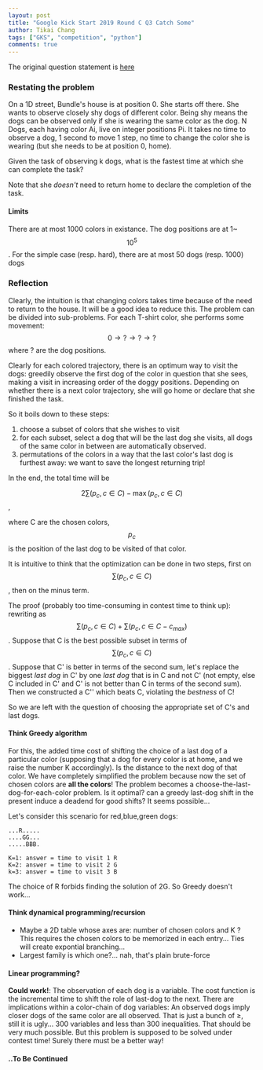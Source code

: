 ```yaml
---
layout: post
title: "Google Kick Start 2019 Round C Q3 Catch Some"
author: Tikai Chang
tags: ["GKS", "competition", "python"]
comments: true
---
```


The original question statement is [here](https://codingcompetitions.withgoogle.com/kickstart/round/0000000000050ff2/0000000000150a0d)

### Restating the problem

On a 1D street, Bundle's house is at position 0. She starts off there. She wants to observe closely shy dogs of different color. Being shy means the dogs can be observed only if she is wearing the same color as the dog. N Dogs, each having color Ai, live on integer positions Pi. It takes no time to observe a dog, 1 second to move 1 step, no time to change the color she is wearing (but she needs to be at position 0, home).

Given the task of observing k dogs, what is the fastest time at which she can complete the task?

Note that she *doesn't* need to return home to declare the completion of the task.

#### Limits

There are at most 1000 colors in existance. The dog positions are at 1~$$10^5$$. For the simple case (resp. hard), there are at most 50 dogs (resp. 1000) dogs

### Reflection

Clearly, the intuition is that changing colors takes time because of the need to return to the house. It will be a good idea to reduce this. The problem can be divided into sub-problems. For each T-shirt color, she performs some movement: $$0\rightarrow?\rightarrow?\rightarrow?$$ where ? are the dog positions.

Clearly for each colored trajectory, there is an optimum way to visit the dogs: greedily observe the first dog of the color in question that she sees, making a visit in increasing order of the doggy positions. Depending on whether there is a next color trajectory, she will go home or declare that she finished the task.

So it boils down to these steps:
1. choose a subset of colors that she wishes to visit
2. for each subset, select a dog that will be the last dog she visits, all dogs of the same color in between are automatically observed.
3. permutations of the colors in a way that the last color's last dog is furthest away: we want to save the longest returning trip!

In the end, the total time will be

$$2\sum(p_c,c\in C)-\max(p_c,c\in C)$$,

where C are the chosen colors, $$p_c$$ is the position of the last dog to be visited of that color.

It is intuitive to think that the optimization can be done in two steps, first on $$\sum(p_c,c\in C)$$, then on the minus term.

The proof (probably too time-consuming in contest time to think up): rewriting as $$\sum(p_c,c\in C)+\sum(p_c,c\in C-c_{max})$$. Suppose that C is the best possible subset in terms of $$\sum(p_c,c\in C)$$. Suppose that C' is better in terms of the second sum, let's replace the biggest *last dog* in C' by one *last dog* that is in C and not C' (not empty, else C included in C' and C' is not better than C in terms of the second sum). Then we constructed a C'' which beats C, violating the *bestness* of C!

So we are left with the question of choosing the appropriate set of C's and last dogs.

#### Think Greedy algorithm
 For this, the added time cost of shifting the choice of a last dog of a particular color (supposing that a dog for every color is at home, and we raise the number K accordingly). Is the distance to the next dog of that color. We have completely simplified the problem because now the set of chosen colors are **all the colors**! The problem becomes a choose-the-last-dog-for-each-color problem. Is it optimal? can a greedy last-dog shift in the present induce a deadend for good shifts? It seems possible...

Let's consider this scenario for red,blue,green dogs:
```
...R.....
....GG...
.....BBB.

K=1: answer = time to visit 1 R
K=2: answer = time to visit 2 G
k=3: answer = time to visit 3 B
```
The choice of R forbids finding the solution of 2G. So Greedy doesn't work...

#### Think dynamical programming/recursion
- Maybe a 2D table whose axes are: number of chosen colors and K ? This requires the chosen colors to be memorized in each entry... Ties will create expontial branching...
- Largest family is which one?... nah, that's plain brute-force

#### Linear programming?
**Could work!**: The observation of each dog is a variable. The cost function is the incremental time to shift the role of last-dog to the next. There are implications within a color-chain of dog variables: An observed dogs imply closer dogs of the same color are all observed. That is just a bunch of $\ge$, still it is ugly... 300 variables and less than 300 inequalities. That should be very much possible. But this problem is supposed to be solved under contest time! Surely there must be a better way!

#### ..To Be Continued
